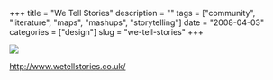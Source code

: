+++
title = "We Tell Stories"
description = ""
tags = ["community", "literature", "maps", "mashups", "storytelling"]
date = "2008-04-03"
categories = ["design"]
slug = "we-tell-stories"
+++


 

  <div id="screens-thumbs" class="clearfix">
    <div class="txt-center" id="design-submission"><a href="http://www.wetellstories.co.uk/"><img id='bluga-thumbnail-1170' class='bluga-thumbnail large' src='/media/bluga/
wt47f4ea82e880b_0.jpg'/></a></div>  
  </div>   
<p><a href="http://www.wetellstories.co.uk/">http://www.wetellstories.co.uk/</a></p>




